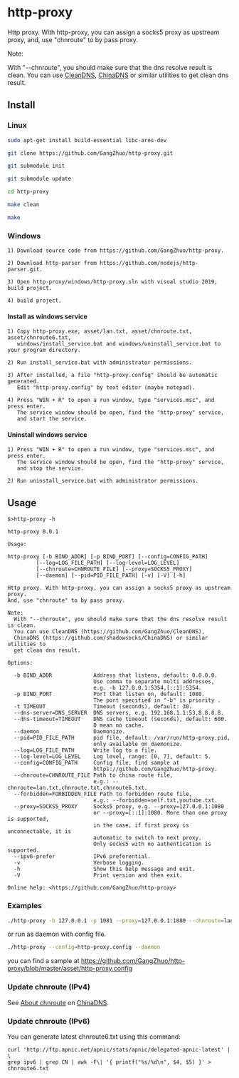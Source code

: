 # http-proxy

Http proxy. With http-proxy, you can assign a socks5 proxy as upstream proxy,
and, use "chnroute" to by pass proxy.

Note:

  With "--chnroute", you should make sure that the dns resolve result is clean.
  You can use [CleanDNS], [ChinaDNS] or similar utilities to get clean dns result.

## Install

### Linux

```bash
sudo apt-get install build-essential libc-ares-dev

git clone https://github.com/GangZhuo/http-proxy.git

git submodule init

git submodule update

cd http-proxy

make clean

make
```

### Windows

```
1) Download source code from https://github.com/GangZhuo/http-proxy.

2) Download http-parser from https://github.com/nodejs/http-parser.git.

3) Open http-proxy/windows/http-proxy.sln with visual studio 2019, build project.

4) build project.
```

#### Install as windows service

```
1) Copy http-proxy.exe, asset/lan.txt, asset/chnroute.txt, asset/chnroute6.txt,
   windows/install_service.bat and windows/uninstall_service.bat to your program directory.

2) Run install_service.bat with administrator permissions. 

3) After installed, a file "http-proxy.config" should be automatic generated.
   Edit "http-proxy.config" by text editor (maybe notepad).

4) Press "WIN + R" to open a run window, type "services.msc", and press enter.
   The service window should be open, find the "http-proxy" service,
   and start the service.
```

#### Uninstall windows service

```
1) Press "WIN + R" to open a run window, type "services.msc", and press enter.
   The service window should be open, find the "http-proxy" service,
   and stop the service.
   
2) Run uninstall_service.bat with administrator permissions. 
```
## Usage

```
$>http-proxy -h

http-proxy 0.0.1

Usage:

http-proxy [-b BIND_ADDR] [-p BIND_PORT] [--config=CONFIG_PATH]
         [--log=LOG_FILE_PATH] [--log-level=LOG_LEVEL]
         [--chnroute=CHNROUTE_FILE] [--proxy=SOCKS5_PROXY]
         [--daemon] [--pid=PID_FILE_PATH] [-v] [-V] [-h]

Http proxy. With http-proxy, you can assign a socks5 proxy as upstream proxy.
And, use "chnroute" to by pass proxy.

Note:
  With "--chnroute", you should make sure that the dns resolve result is clean.
  You can use CleanDNS (https://github.com/GangZhuo/CleanDNS),
  ChinaDNS (https://github.com/shadowsocks/ChinaDNS) or similar utilities to
  get clean dns result.

Options:

  -b BIND_ADDR             Address that listens, default: 0.0.0.0.
                           Use comma to separate multi addresses,
                           e.g. -b 127.0.0.1:5354,[::1]:5354.
  -p BIND_PORT             Port that listen on, default: 1080.
                           The port specified in "-b" is priority .
  -t TIMEOUT               Timeout (seconds), default: 30.
  --dns-server=DNS_SERVER  DNS servers, e.g. 192.168.1.1:53,8.8.8.8.
  --dns-timeout=TIMEOUT    DNS cache timeout (seconds), default: 600.
                           0 mean no cache.
  --daemon                 Daemonize.
  --pid=PID_FILE_PATH      pid file, default: /var/run/http-proxy.pid,
                           only available on daemonize.
  --log=LOG_FILE_PATH      Write log to a file.
  --log-level=LOG_LEVEL    Log level, range: [0, 7], default: 5.
  --config=CONFIG_PATH     Config file, find sample at
                           https://github.com/GangZhuo/http-proxy.
  --chnroute=CHNROUTE_FILE Path to china route file,
                           e.g.: --chnroute=lan.txt,chnroute.txt,chnroute6.txt.
  --forbidden=FORBIDDEN_FILE Path to forbidden route file,
                           e.g.: --forbidden=self.txt,youtube.txt.
  --proxy=SOCKS5_PROXY     Socks5 proxy, e.g. --proxy=127.0.0.1:1080
                           or --proxy=[::1]:1080. More than one proxy is supported,
                           in the case, if first proxy is unconnectable, it is
                           automatic to switch to next proxy.
                           Only socks5 with no authentication is supported.
  --ipv6-prefer            IPv6 preferential.
  -v                       Verbose logging.
  -h                       Show this help message and exit.
  -V                       Print version and then exit.

Online help: <https://github.com/GangZhuo/http-proxy>
```

### Examples

```bash
./http-proxy -b 127.0.0.1 -p 1081 --proxy=127.0.0.1:1080 --chnroute=lan.txt,chnroute.txt,chnroute6.txt -vvvv
```

or run as daemon with config file.

```bash
./http-proxy --config=http-proxy.config --daemon
```

you can find a sample at https://github.com/GangZhuo/http-proxy/blob/master/asset/http-proxy.config

### Update chnroute (IPv4)

See [About chnroute] on [ChinaDNS].

### Update chnroute (IPv6)

You can generate latest chnroute6.txt using this command:

    curl 'http://ftp.apnic.net/apnic/stats/apnic/delegated-apnic-latest' | \
	grep ipv6 | grep CN | awk -F\| '{ printf("%s/%d\n", $4, $5) }' > chnroute6.txt

[CleanDNS]:  https://github.com/GangZhuo/CleanDNS
[ChinaDNS]:  https://github.com/shadowsocks/ChinaDNS
[About chnroute]:  https://github.com/shadowsocks/ChinaDNS#about-chnroute
